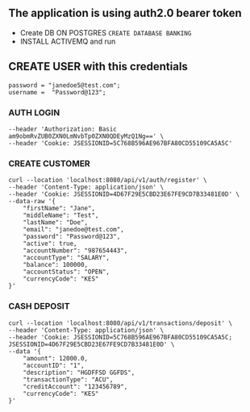 ## The application is using auth2.0 bearer token
* Create DB ON POSTGRES
```CREATE DATABASE BANKING```
* INSTALL ACTIVEMQ and run
## CREATE USER with this credentials
```
password = "janedoe5@test.com";
username =  "Password@123";
```

### AUTH LOGIN
```curl --location 'http://localhost:8080/api/v1/auth/login' \
--header 'Authorization: Basic am9obmRvZUB0ZXN0LmNvbTp0ZXN0QDEyMzQ1Ng==' \
--header 'Cookie: JSESSIONID=5C768B596AE967BFA80CD55109CA5A5C'
```
### CREATE CUSTOMER
```
curl --location 'localhost:8080/api/v1/auth/register' \
--header 'Content-Type: application/json' \
--header 'Cookie: JSESSIONID=4D67F29E5CBD23E67FE9CD7B33481E0D' \
--data-raw '{
    "firstName": "Jane",
    "middleName": "Test",
    "lastName": "Doe",
    "email": "janedoe@test.com",
    "password": "Password@123",
    "active": true,
    "accountNumber": "987654443",
    "accountType": "SALARY",
    "balance": 100000,
    "accountStatus": "OPEN",
    "currencyCode": "KES"
}'
```
### CASH DEPOSIT
```
curl --location 'localhost:8080/api/v1/transactions/deposit' \
--header 'Content-Type: application/json' \
--header 'Cookie: JSESSIONID=5C768B596AE967BFA80CD55109CA5A5C; JSESSIONID=4D67F29E5CBD23E67FE9CD7B33481E0D' \
--data '{
    "amount": 12000.0,
    "accountID": "1",
    "description": "HGDFFSD GGFDS",
    "transactionType": "ACU",
    "creditAccount": "123456789",
    "currencyCode": "KES"
}'
```